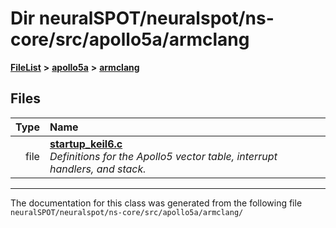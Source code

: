 

# Dir neuralSPOT/neuralspot/ns-core/src/apollo5a/armclang



[**FileList**](files.md) **>** [**apollo5a**](dir_a6fe3be1a7876c624c59ed050417822e.md) **>** [**armclang**](dir_1aa96d0d08bb9c7ebc3aa9fc44295b9d.md)












## Files

| Type | Name |
| ---: | :--- |
| file | [**startup\_keil6.c**](apollo5a_2armclang_2startup__keil6_8c.md) <br>_Definitions for the Apollo5 vector table, interrupt handlers, and stack._  |



























































------------------------------
The documentation for this class was generated from the following file `neuralSPOT/neuralspot/ns-core/src/apollo5a/armclang/`

